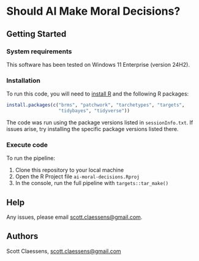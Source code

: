 # Should AI Make Moral Decisions?

## Getting Started

### System requirements

This software has been tested on Windows 11 Enterprise (version 24H2).

### Installation

To run this code, you will need to [install R](https://www.r-project.org/) and 
the following R packages:

```r
install.packages(c("brms", "patchwork", "tarchetypes", "targets",
                   "tidybayes", "tidyverse"))
```

The code was run using the package versions listed in `sessionInfo.txt`. If
issues arise, try installing the specific package versions listed there.

### Execute code

To run the pipeline:

1. Clone this repository to your local machine
2. Open the R Project file `ai-moral-decisions.Rproj`
3. In the console, run the full pipeline with `targets::tar_make()`

## Help

Any issues, please email scott.claessens@gmail.com.

## Authors

Scott Claessens, scott.claessens@gmail.com
